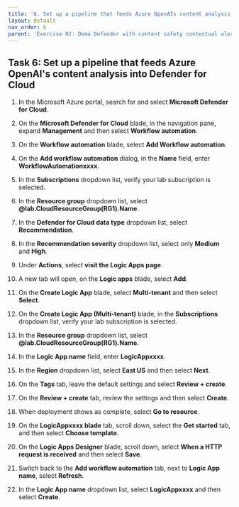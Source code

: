 ```yaml
---
title: '6. Set up a pipeline that feeds Azure OpenAIs content analysis into Defender for Cloud'
layout: default
nav_order: 6
parent: 'Exercise 02: Demo Defender with content safety contextual alert from AOAI'
---
```



## Task 6: Set up a pipeline that feeds Azure OpenAI's content analysis into Defender for Cloud

1. In the Microsoft Azure portal, search for and select **Microsoft Defender for Cloud**. 

1. On the **Microsoft Defender for Cloud** blade, in the navigation pane, expand **Management** and then select **Workflow automation**.

1. On the **Workflow automation** blade, select **Add Workflow automation**.

1. On the **Add workflow automation** dialog, in the **Name** field, enter **WorkflowAutomationxxxx**.

1. In the **Subscriptions** dropdown list, verify your lab subscription is selected.

1. In the **Resource group** dropdown list, select **@lab.CloudResourceGroup(RG1).Name**.

1. In the **Defender for Cloud data type** dropdown list, select **Recommendation**.

1. In the **Recommendation severity** dropdown list, select only **Medium** and **High**.

1. Under **Actions**, select **visit the Logic Apps page**.

1. A new tab will open, on the **Logic apps** blade, select **Add**.

1. On the **Create Logic App** blade, select **Multi-tenant** and then select **Select**.

1. On the **Create Logic App (Multi-tenant)** blade, in the **Subscriptions** dropdown list, verify your lab subscription is selected.

1. In the **Resource group** dropdown list, select **@lab.CloudResourceGroup(RG1).Name**.

1. In the **Logic App name** field, enter **LogicAppxxxx**.

1. In the **Region** dropdown list, select **East US** and then select **Next**.

1. On the **Tags** tab, leave the default settings and select **Review + create**.

1. On the **Review + create** tab, review the settings and then select **Create**. 

1. When deployment shows as complete, select **Go to resource**.

1. On the **LogicAppxxxx blade** tab, scroll down, select the **Get started** tab, and then select **Choose template**.

1. On the **Logic Apps Designer** blade, scroll down, select **When a HTTP request is received** and then select **Save**.

1. Switch back to the **Add workflow automation** tab, next to **Logic App name**, select **Refresh**.

1. In the **Logic App name** dropdown list, select **LogicAppxxxx** and then select **Create**.
